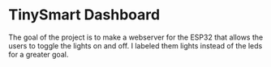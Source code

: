 # TinySmart Dashboard

The goal of the project is to make a webserver for the ESP32 that allows the users to toggle the lights on and off. I labeled them lights instead of the leds for a greater goal.